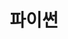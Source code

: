 ---
title: "파이썬"
layout: category
permalink: /categories/python
author_profile: true
taxonomy: Python
---